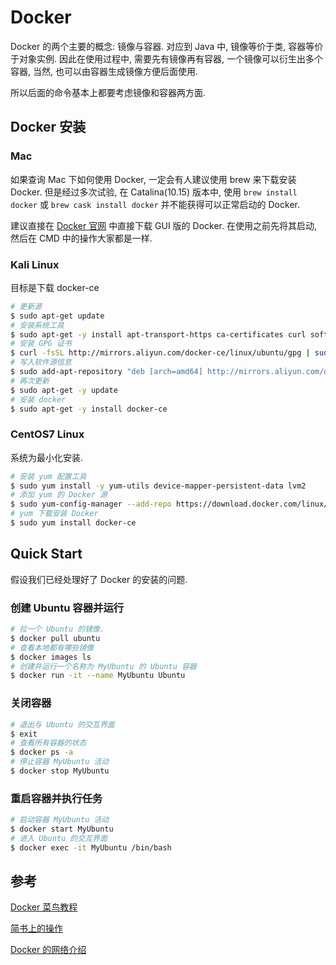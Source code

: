 # Docker

Docker 的两个主要的概念: 镜像与容器. 对应到 Java 中, 镜像等价于类, 容器等价于对象实例. 因此在使用过程中, 需要先有镜像再有容器, 一个镜像可以衍生出多个容器, 当然, 也可以由容器生成镜像方便后面使用. 

所以后面的命令基本上都要考虑镜像和容器两方面. 

## Docker 安装

### Mac
如果查询 Mac 下如何使用 Docker, 一定会有人建议使用 brew 来下载安装 Docker. 但是经过多次试验, 在 Catalina(10.15) 版本中, 使用 `brew install docker` 或 `brew cask install docker` 并不能获得可以正常启动的 Docker. 

建议直接在 [Docker 官网](www.docker.com) 中直接下载 GUI 版的 Docker. 在使用之前先将其启动, 然后在 CMD 中的操作大家都是一样. 

### Kali Linux

目标是下载 docker-ce

``` sh
# 更新源
$ sudo apt-get update
# 安装系统工具
$ sudo apt-get -y install apt-transport-https ca-certificates curl software-properties-common
# 安装 GPG 证书
$ curl -fsSL http://mirrors.aliyun.com/docker-ce/linux/ubuntu/gpg | sudo apt-key add -
# 写入软件源信息
$ sudo add-apt-repository "deb [arch=amd64] http://mirrors.aliyun.com/docker-ce/linux/ubuntu $(lsb_release -cs) stable"
# 再次更新
$ sudo apt-get -y update
# 安装 docker
$ sudo apt-get -y install docker-ce
```

### CentOS7 Linux

系统为最小化安装. 

``` sh
# 安装 yum 配置工具
$ sudo yum install -y yum-utils device-mapper-persistent-data lvm2
# 添加 yum 的 Docker 源
$ sudo yum-config-manager --add-repo https://download.docker.com/linux/centos/docker-ce.repo
# yum 下载安装 Docker
$ sudo yum install docker-ce
```

## Quick Start
假设我们已经处理好了 Docker 的安装的问题. 

### 创建 Ubuntu 容器并运行
``` sh
# 拉一个 Ubuntu 的镜像. 
$ docker pull ubuntu
# 查看本地都有哪些镜像
$ docker images ls
# 创建并运行一个名称为 MyUbuntu 的 Ubuntu 容器
$ docker run -it --name MyUbuntu Ubuntu
```

### 关闭容器
``` sh
# 退出与 Ubuntu 的交互界面
$ exit
# 查看所有容器的状态
$ docker ps -a
# 停止容器 MyUbuntu 活动
$ docker stop MyUbuntu
```

### 重启容器并执行任务
``` sh
# 启动容器 MyUbuntu 活动
$ docker start MyUbuntu
# 进入 Ubuntu 的交互界面
$ docker exec -it MyUbuntu /bin/bash
```

<!-- ## 几个比较重要的命令的总结
- run 对镜像的操作, 从镜像创建(必要的时候 pull)容器, 并让容器 start 起来执行某项任务 
- exec 对容器的操作, 让一个 start 了的镜像执行某项任务.
- commit 可以看做是 run 的拟操作, 从一个容器生成一个镜像.
- build 使用 Docker File 创建容器. -->


## 参考
[Docker 菜鸟教程](https://www.runoob.com/docker/docker-tutorial.html)

[简书上的操作](https://www.jianshu.com/p/f43eb65c2d3b)

[Docker 的网络介绍](https://www.cnblogs.com/wade-luffy/p/6594843.html)

